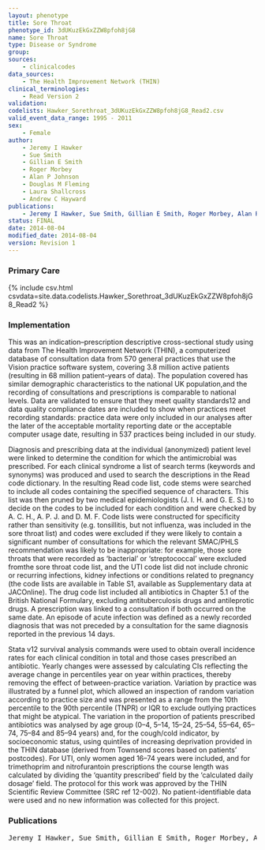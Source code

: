 ```yaml
---
layout: phenotype
title: Sore Throat
phenotype_id: 3dUKuzEkGxZZW8pfoh8jG8
name: Sore Throat
type: Disease or Syndrome
group: 
sources: 
    - clinicalcodes 
data_sources:
    - The Health Improvement Network (THIN)
clinical_terminologies:
    - Read Version 2
validation:
codelists: Hawker_Sorethroat_3dUKuzEkGxZZW8pfoh8jG8_Read2.csv
valid_event_data_range: 1995 - 2011
sex:
    - Female    
author:
    - Jeremy I Hawker
    - Sue Smith
    - Gillian E Smith
    - Roger Morbey
    - Alan P Johnson
    - Douglas M Fleming
    - Laura Shallcross
    - Andrew C Hayward    
publications:
    - Jeremy I Hawker, Sue Smith, Gillian E Smith, Roger Morbey, Alan P Johnson, Douglas M Fleming, Laura Shallcross, Andrew C Hayward, Trends in antibiotic prescribing in primary care for clinical syndromes subject to national recommendations to reduce antibiotic resistance, UK 1995–2011: analysis of a large database of primary care consultations. J Antimicrob Chemother, 69(3423-3430), 2014.
status: FINAL
date: 2014-08-04
modified_date: 2014-08-04
version: Revision 1
---
```



### Primary Care

{% include csv.html csvdata=site.data.codelists.Hawker_Sorethroat_3dUKuzEkGxZZW8pfoh8jG8_Read2 %}

### Implementation

This was an indication–prescription descriptive cross-sectional study using data from The Health Improvement Network (THIN), a computerized database of consultation data from 570 general practices that use the Vision practice software system, covering 3.8 million active patients (resulting in 68 million patient–years of data). The population covered has similar demographic characteristics to the national UK population,and the recording of consultations and prescriptions is comparable to national levels. Data are validated to ensure that they meet quality standards12 and data quality compliance dates are included to show when practices meet recording standards: practice data were only included in our analyses after the later of the acceptable mortality reporting date or the acceptable computer usage date, resulting in 537 practices being included in our study.

Diagnosis and prescribing data at the individual (anonymized) patient level were linked to determine the condition for which the antimicrobial was prescribed. For each clinical syndrome a list of search terms (keywords and synonyms) was produced and used to search the descriptions in the Read code dictionary. In the resulting Read code list, code stems were searched to include all codes containing the specified sequence of characters. This list was then pruned by two medical epidemiologists (J. I. H. and G. E. S.) to decide on the codes to be included for each condition and were checked by A. C. H., A. P. J. and D. M. F. Code lists were constructed for specificity rather than sensitivity (e.g. tonsillitis, but not influenza, was included in the sore throat list) and codes were excluded if they were likely to contain a significant number of consultations for which the relevant SMAC/PHLS recommendation was likely to be inappropriate: for example, those sore throats that were recorded as ‘bacterial’ or ‘streptococcal’ were excluded fromthe sore throat code list, and the UTI code list did not include chronic or recurring infections, kidney infections or conditions related to pregnancy (the code lists are available in Table S1, available as Supplementary data at JACOnline). The drug code list included all antibiotics in Chapter 5.1 of the British National Formulary, excluding antituberculosis drugs and antileprotic drugs. A prescription was linked to a consultation if both occurred on the same date. An episode of acute infection was defined as a newly recorded diagnosis that was not preceded by a consultation for the same diagnosis reported in the previous 14 days.

Stata v12 survival analysis commands were used to obtain overall incidence rates for each clinical condition in total and those cases prescribed an antibiotic. Yearly changes were assessed by calculating CIs reflecting the average change in percentiles year on year within practices, thereby removing the effect of between-practice variation. Variation by practice was illustrated by a funnel plot, which allowed an inspection of random variation according to practice size and was presented as a range from the 10th percentile to the 90th percentile (TNPR) or IQR to exclude outlying practices that might be atypical. The variation in the proportion of patients prescribed antibiotics was analysed by age group (0–4, 5–14, 15–24, 25–54, 55–64, 65–74, 75–84 and 85–94 years) and, for the cough/cold indicator, by socioeconomic status, using quintiles of increasing deprivation provided in the THIN database (derived from Townsend scores based on patients’ postcodes). For UTI, only women aged 16–74 years were included, and for trimethoprim and nitrofurantoin prescriptions the course length was calculated by dividing the ‘quantity prescribed’ field by the ‘calculated daily dosage’ field. The protocol for this work was approved by the THIN Scientific Review Committee (SRC ref 12-002). No patient-identifiable data were used and no new information was collected for this project.

### Publications

<pre>
Jeremy I Hawker, Sue Smith, Gillian E Smith, Roger Morbey, Alan P Johnson, Douglas M Fleming, Laura Shallcross, Andrew C Hayward, Trends in antibiotic prescribing in primary care for clinical syndromes subject to national recommendations to reduce antibiotic resistance, UK 1995–2011: analysis of a large database of primary care consultations. J Antimicrob Chemother, 69(3423-3430), 2014.
</pre>